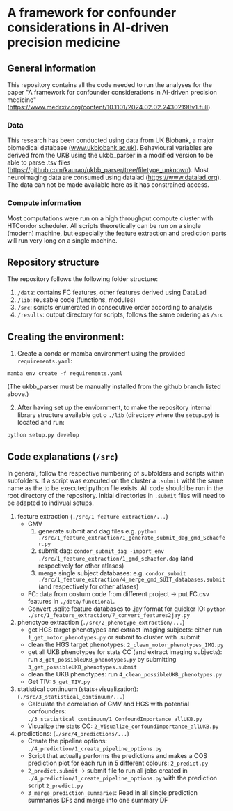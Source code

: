# A framework for confounder considerations in AI-driven precision medicine

## General information
This repository contains all the code needed to run the analyses for the paper "A framework for confounder considerations in AI-driven precision medicine" (https://www.medrxiv.org/content/10.1101/2024.02.02.24302198v1.full).

### Data
This research has been conducted using data from UK Biobank, a major biomedical database (www.ukbiobank.ac.uk). Behavioural variables are derived from the UKB using the ukbb_parser in a modified version to be able to parse .tsv files (https://github.com/kaurao/ukbb_parser/tree/filetype_unknown). Most neuroimaging data are consumed using datalad (https://www.datalad.org). The data can not be made available here as it has constrained access. 

### Compute information
Most computations were run on a high throughput compute cluster with HTCondor scheduler. All scripts theoretically can be run on a single (modern) machine, but especially the feature extraction and prediction parts will run very long on a single machine.

## Repository structure
The repository follows the following folder structure:
1. `/data`: contains FC features, other features derived using DataLad
2. `/lib`: reusable code (functions, modules)
3. `/src`: scripts enumerated in consecutive order according to analysis
4. `/results`: output directory for scripts, follows the same ordering as `/src`

## Creating the environment:

1. Create a conda or mamba environment using the provided `requirements.yaml`:

```
mamba env create -f requirements.yaml 
```
(The ukbb_parser must be manually installed from the github branch listed above.)

2. After having set up the enviornment, to make the repository internal library structure available got o `./lib` (directory where the `setup.py`)  is located and run:
```
python setup.py develop
```

## Code explanations (`/src`)
In general, follow the respective numbering of subfolders and scripts within subfolders. If a script was executed on the cluster a `.submit` witht the same name as the to be executed python file exists. All code should be run in the root directory of the repository. Initial directories in `.submit` files will need to be adapted to indivual setups. 

1. feature extraction (`./src/1_feature_extraction/...`)
    - GMV
        1. generate submit and dag files e.g. `python ./src/1_feature_extraction/1_generate_submit_dag_gmd_Schaefer.py `
        2. submit dag: `condor_submit_dag -import_env ./src/1_feature_extraction/1_gmd_schaefer.dag` (and respectively for other atlases)
        3. merge single subject databases: e.g. `condor_submit ./src/1_feature_extraction/4_merge_gmd_SUIT_databases.submit` (and respectively for other atlases) 
    - FC: data from costum code from different project -> put FC.csv features in `./data/functional`. 
    - Convert .sqlite feature databases to .jay format for quicker IO: `python ./src/1_feature_extraction/7_convert_features2jay.py`
2. phenotyoe extraction (`./src/2_phenotype_extraction/...`)
    - get HGS target phenotypes and extract imaging subjects: either run `1_get_motor_phenotypes.py` or submit to cluster with .submit
    - clean the HGS target phenotypes: `2_clean_motor_phenotypes_IMG.py`
    - get all UKB phenotypes for stats CC (and extract imaging subjects):  run `3_get_possibleUKB_phenotypes.py` by submitting `3_get_possibleUKB_phenotypes.submit`
    - clean the UKB phenotypes: run `4_clean_possibleUKB_phenotypes.py`
    - Get TIV: `5_get_TIV.py`
3. statistical continuum (stats+visualization): (`./src/3_statistical_continuum/...`)
    - Calculate the correlation of GMV and HGS with potential confounders: `./3_statistical_continuum/1_ConfoundImportance_allUKB.py`
    - Visualize the stats CC: `2_Visualize_confoundImportance_allUKB.py`
4. predictions: (`./src/4_predictions/...`)
    - Create the pipeline options: `./4_prediction/1_create_pipeline_options.py`
    - Script that actually performs the predictions and makes a OOS prediction plot for each run in 5 different colours: `2_predict.py`
    - `2_predict.submit` -> submit file to run all jobs created in `./4_prediction/1_create_pipeline_options.py` with the prediction script `2_predict.py`
    - `3_merge_prediction_summaries`: Read in all single prediction summaries DFs and merge into one summary DF

